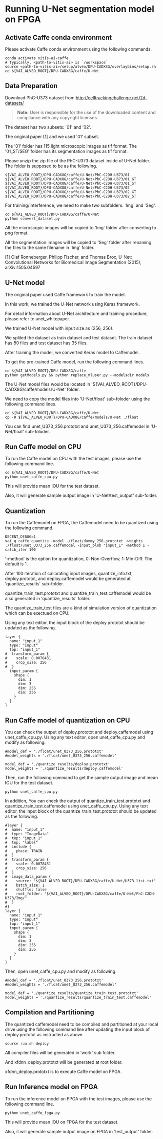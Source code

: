 # Running U-Net segmentation model on FPGA


## Activate Caffe conda environment

Please activate Caffe conda environment using the following commands.

```
conda activate vitis-ai-caffe
# Typically, <path-to-vitis-ai> is `/workspace`
source <path-to-vitis-ai>/setup/alveo/DPU-CADX8G/overlaybins/setup.sh
cd ${VAI_ALVEO_ROOT}/DPU-CADX8G/caffe/U-Net
```



## Data Preparation

Download PhC-U373 dataset from http://celltrackingchallenge.net/2d-datasets/
> **Note:** User is responsible for the use of the downloaded content and compliance with any copyright licenses.

The dataset has two subsets: '01' and '02'.

The original paper [1] and we used '01' subset.

The '01' folder has 115 light microscopic images as tif format.
The '01_ST/SEG' folder has its segmentation images as tif format.

Please unzip the zip file of the PhC-U373 dataset inside of U-Net folder.
The folder is supposed to be as the following.

```
${VAI_ALVEO_ROOT}/DPU-CADX8G/caffe/U-Net/PhC-C2DH-U373/01
${VAI_ALVEO_ROOT}/DPU-CADX8G/caffe/U-Net/PhC-C2DH-U373/01_GT
${VAI_ALVEO_ROOT}/DPU-CADX8G/caffe/U-Net/PhC-C2DH-U373/01_ST
${VAI_ALVEO_ROOT}/DPU-CADX8G/caffe/U-Net/PhC-C2DH-U373/02
${VAI_ALVEO_ROOT}/DPU-CADX8G/caffe/U-Net/PhC-C2DH-U373/02_GT
${VAI_ALVEO_ROOT}/DPU-CADX8G/caffe/U-Net/PhC-C2DH-U373/02_ST
```

For training/interference, we need to make two subfolders. 'Img' and 'Seg'.

```
cd ${VAI_ALVEO_ROOT}/DPU-CADX8G/caffe/U-Net
python convert_dataset.py
```

All the microscopic images will be copied to 'Img' folder after converting to png format.

All the segmentation images will be copied to 'Seg' folder after renaming the files to the same filename in 'Img' folder.


[1]	Olaf Ronneberger, Philipp Fischer, and Thomas Brox, U-Net: Convolutional Networks for Biomedical Image Segmentation (2015), arXiv:1505.04597



## U-Net model

The original paper used Caffe framework to train the model.

In this work, we trained the U-Net network using Keras framework.

For detail information about U-Net architecture and training procedure, please refer to unet_whitepaper.

We trained U-Net model with input size as (256, 256).

We splited the dataset as train dataset and test dataset. The train dataset has 80 files and test dataset has 35 files.

After training the model, we converted Keras model to Caffemodel.

To get the pre-trained Caffe model, run the following command lines.

```
cd ${VAI_ALVEO_ROOT}/DPU-CADX8G/caffe
python getModels.py && python replace_mluser.py --modelsdir models

```

The U-Net model files would be located in '${VAI_ALVEO_ROOT}/DPU-CADX8G/caffe/models/U-Net' folder.


We need to copy the model files into 'U-Net/float' sub-foloder using the following command lines.
```
cd ${VAI_ALVEO_ROOT}/DPU-CADX8G/caffe/U-Net
cp -R ${VAI_ALVEO_ROOT}/DPU-CADX8G/caffe/models/U-Net ./float
```
You can find unet_U373_256.prototxt and unet_U373_256.caffemodel in 'U-Net/float' sub-foloder.



## Run Caffe model on CPU

To run the Caffe model on CPU with the test images, please use the following command line.

```
cd ${VAI_ALVEO_ROOT}/DPU-CADX8G/caffe/U-Net
python unet_caffe_cpu.py
```

This will provide mean IOU for the test dataset.

Also, it will generate sample output image in 'U-Net/test_output' sub-folder.





## Quantization

To run the Caffemodel on FPGA, the Caffemodel need to be quantized using the following command.

```
DECENT_DEBUG=1
vai_q_caffe quantize -model ./float/dummy_256.prototxt -weights ./float/unet_U373_256.caffemodel -input_blob "input_1" -method 1 -calib_iter 100

```

‘-method’ is the option for quantization, 0: Non-Overflow, 1: Min-Diff. The default is 1.



After 100 iteration of calibrating input images, quantize_info.txt, deploy.prototxt, and deploy.caffemodel would be generated at 'quantize_results' sub-folder.

quantize_train_test.prototxt and quantize_train_test.caffemodel would be also generated in 'quantize_results' folder.

The quantize_train_test files are a kind of simulation version of quantization which can be exectued on CPU.


Using any text editor, the input block of the deploy.prototxt should be updated as the following.

```
layer {
  name: "input_1"
  type: "Input"
  top: "input_1"
#  transform_param {
#    scale: 0.0078431
#    crop_size: 256
#  }
  input_param {
    shape {
      dim: 1
      dim: 3
      dim: 256
      dim: 256
    }
  }
}
```

## Run Caffe model of quantization on CPU

You can check the output of deploy.prototxt and deploy.caffemodel using unet_caffe_cpu.py.
Using any text editor, open unet_caffe_cpu.py and modify as following.

```
#model_def = './float/unet_U373_256.prototxt'
#model_weights = './float/unet_U373_256.caffemodel'

model_def = './quantize_results/deploy.prototxt'
model_weights = './quantize_results/deploy.caffemodel'
```
Then, run the following command to get the sample output image and mean IOU for the test dataset.
```
python unet_caffe_cpu.py
```

In addition, You can check the output of quantize_train_test.prototxt and quantize_train_test.caffemodel using unet_caffe_cpu.py.
Using any text editor, the input block of the quantize_train_test.prototxt should be updated as the following.
```
#layer {
#  name: "input_1"
#  type: "ImageData"
#  top: "input_1"
#  top: "label"
#  include {
#    phase: TRAIN
#  }
#  transform_param {
#    scale: 0.0078431
#    crop_size: 256
#  }
#  image_data_param {
#    source: "${VAI_ALVEO_ROOT}/DPU-CADX8G/caffe/U-Net/U373_list.txt"
#    batch_size: 1
#    shuffle: false
#    root_folder: "${VAI_ALVEO_ROOT}/DPU-CADX8G/caffe/U-Net/PhC-C2DH-U373/Img/"
#  }
#}
layer {
  name: "input_1"
  type: "Input"
  top: "input_1"
  input_param {
    shape {
      dim: 1
      dim: 3
      dim: 256
      dim: 256
    }
  }
}
```
Then, open unet_caffe_cpu.py and modify as following.

```
#model_def = './float/unet_U373_256.prototxt'
#model_weights = './float/unet_U373_256.caffemodel'

model_def = './quantize_results/quantize_train_test.prototxt'
model_weights = './quantize_results/quantize_train_test.caffemodel'
```



## Compilation and Partitioning

The quantized caffemodel need to be compiled and partitioned at your local drive using the following command line after updating the input block of deploy.prototxt as instructed as above.

```
source run.sh deploy
```

All compiler files will be generated in 'work' sub folder.

And xfdnn_deploy.prototxt will be generated at root folder.

xfdnn_deploy.prototxt is to execute Caffe model on FPGA.



## Run Inference model on FPGA

To run the inference model on FPGA with the test images, please use the following command line.

```
python unet_caffe_fpga.py
```

This will provide mean IOU on FPGA for the test dataset.

Also, it will generate sample output image on FPGA in 'test_output' folder.
